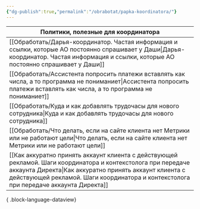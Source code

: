 ```yaml
---
{"dg-publish":true,"permalink":"/obrabotat/papka-koordinatora/"}
---
```






| Политики, полезные для координатора                                                                                                                                                                                                                                 |
| ------------------------------------------------------------------------------------------------------------------------------------------------------------------------------------------------------------------------------------------------------------------- |
| [[Обработать/Дарья-координатор. Частая информация и ссылки, которые АО постоянно спрашивает у Даши\|Дарья-координатор. Частая информация и ссылки, которые АО постоянно спрашивает у Даши]]                                                                      |
| [[Обработать/Ассистента попросить платежи вставлять как числа, а то программа не пониманиет\|Ассистента попросить платежи вставлять как числа, а то программа не пониманиет]]                                                                                    |
| [[Обработать/Куда и как добавлять трудочасы для нового сотрудника\|Куда и как добавлять трудочасы для нового сотрудника]]                                                                                                                                        |
| [[Обработать/Что делать, если на сайте клиента нет Метрики или не работают цели\|Что делать, если на сайте клиента нет Метрики или не работают цели]]                                                                                                            |
| [[Как аккуратно принять аккаунт клиента с действующей рекламой. Шаги координатора и контекстолога при передаче аккаунта Директа\|Как аккуратно принять аккаунт клиента с действующей рекламой. Шаги координатора и контекстолога при передаче аккаунта Директа]] |

{ .block-language-dataview}
